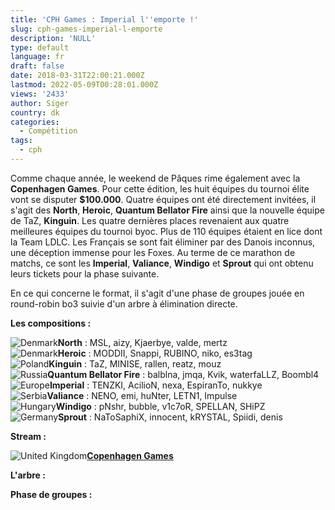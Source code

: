 ```yaml
---
title: 'CPH Games : Imperial l''emporte !'
slug: cph-games-imperial-l-emporte
description: 'NULL'
type: default
language: fr
draft: false
date: 2018-03-31T22:00:21.000Z
lastmod: 2022-05-09T00:28:01.000Z
views: '2433'
author: Siger
country: dk
categories:
  - Compétition
tags:
  - cph
---
```

Comme chaque année, le weekend de Pâques rime également avec la **Copenhagen Games**. Pour cette édition, les huit équipes du tournoi élite vont se disputer **$100.000**. Quatre équipes ont été directement invitées, il s'agit des **North**, **Heroic**, **Quantum Bellator Fire** ainsi que la nouvelle équipe de TaZ, **Kinguin**. Les quatre dernières places revenaient aux quatre meilleures équipes du tournoi byoc. Plus de 110 équipes étaient en lice dont la Team LDLC. Les Français se sont fait éliminer par des Danois inconnus, une déception immense pour les Foxes. Au terme de ce marathon de matchs, ce sont les **Imperial**, **Valiance**, **Windigo** et **Sprout** qui ont obtenu leurs tickets pour la phase suivante.  
  
En ce qui concerne le format, il s'agit d'une phase de groupes jouée en round-robin bo3 suivie d'un arbre à élimination directe.  
  
**Les compositions :**

![Denmark](/images/countries/dk.svg)⁠**North** : MSL, aizy, Kjaerbye, valde, mertz  
![Denmark](/images/countries/dk.svg)⁠**Heroic** : MODDII, Snappi, RUBINO, niko, es3tag  
![Poland](/images/countries/pl.svg)⁠**Kinguin** : TaZ, MINISE, rallen, reatz, mouz  
![Russia](/images/countries/ru.svg)⁠**Quantum Bellator Fire** : balblna, jmqa, Kvik, waterfaLLZ, Boombl4  
![Europe](/images/countries/eu.svg)⁠**Imperial** : TENZKI, AcilioN, nexa, EspiranTo, nukkye  
![Serbia](/images/countries/rs.svg)⁠**Valiance** : NENO, emi, huNter, LETN1, Impulse  
![Hungary](/images/countries/hu.svg)⁠**Windigo** : pNshr, bubble, v1c7oR, SPELLAN, SHiPZ  
![Germany](/images/countries/de.svg)**⁠Sprout** : NaToSaphiX, innocent, kRYSTAL, Spiidi, denis

**Stream :**

![United Kingdom](/images/countries/gb.svg)⁠[**Copenhagen Games**](https://www.twitch.tv/copenhagengamescs)

  
**L'arbre :** 

  
**Phase de groupes :**
